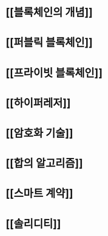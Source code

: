 # [[블록체인의 개념]]

# [[퍼블릭 블록체인]]

# [[프라이빗 블록체인]]

# [[하이퍼레저]]

# [[암호화 기술]]

# [[합의 알고리즘]]

# [[스마트 계약]]

# [[솔리디티]]